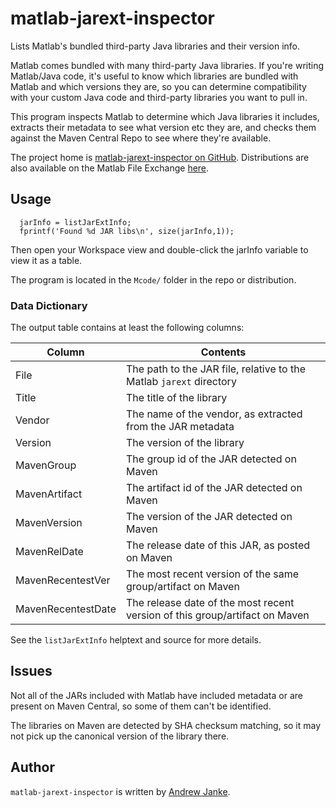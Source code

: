 matlab-jarext-inspector
=========================

Lists Matlab's bundled third-party Java libraries and their version info.

Matlab comes bundled with many third-party Java libraries. If you're writing Matlab/Java code, it's useful to know which libraries are bundled with Matlab and which versions they are, so you can determine compatibility with your custom Java code and third-party libraries you want to pull in.

This program inspects Matlab to determine which Java libraries it includes, extracts their metadata to see what version etc they are, and checks them against the Maven Central Repo to see where they're available.

The project home is [matlab-jarext-inspector on GitHub](https://github.com/apjanke/matlab-jarext-inspector). Distributions are also available on the Matlab File Exchange [here](https://www.mathworks.com/matlabcentral/fileexchange/66105-matlab-jarext-inspector).

##  Usage

```
  jarInfo = listJarExtInfo;
  fprintf('Found %d JAR libs\n', size(jarInfo,1));
```
Then open your Workspace view and double-click the jarInfo variable to view it as a table.

The program is located in the `Mcode/` folder in the repo or distribution.

###  Data Dictionary

The output table contains at least the following columns:

| Column  | Contents  |
| ------------- | ------------- |
| File    | The path to the JAR file, relative to the Matlab `jarext` directory |
| Title   | The title of the library |
| Vendor  | The name of the vendor, as extracted from the JAR metadata |
| Version | The version of the library |
| MavenGroup | The group id of the JAR detected on Maven |
| MavenArtifact | The artifact id of the JAR detected on Maven |
| MavenVersion | The version of the JAR detected on Maven |
| MavenRelDate | The release date of this JAR, as posted on Maven |
| MavenRecentestVer | The most recent version of the same group/artifact on Maven |
| MavenRecentestDate | The release date of the most recent version of this group/artifact on Maven |

See the `listJarExtInfo` helptext and source for more details.

##  Issues

Not all of the JARs included with Matlab have included metadata or are present on Maven Central, so some of them can't be identified.

The libraries on Maven are detected by SHA checksum matching, so it may not pick up the canonical version of the library there.

##  Author

`matlab-jarext-inspector` is written by [Andrew Janke](https://apjanke.net).
